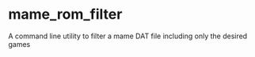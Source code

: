 # mame_rom_filter
A command line utility to filter a mame DAT file including only the desired games
